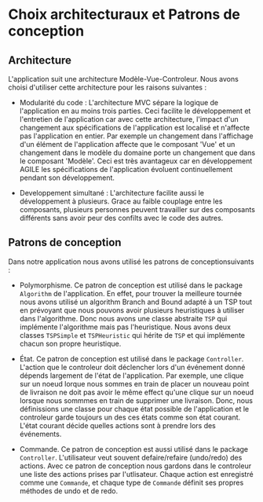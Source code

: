 # Choix architecturaux et Patrons de conception

## Architecture

L'application suit une architecture Modèle-Vue-Controleur. Nous avons choisi d'utiliser cette architecture pour les raisons suivantes :

- Modularité du code : L'architecture MVC sépare la logique de l'application en au moins trois parties. Ceci facilite le développement et l'entretien de l'application car avec cette architecture, l'impact d'un changement aux spécifications de l'application est localisé et n'affecte pas l'application en entier. Par exemple un changement dans l'affichage d'un élément de l'application affecte que le composant 'Vue' et un changement dans le modèle du domaine porte un changement que dans le composant 'Modèle'. Ceci est très avantageux car en développement AGILE les spécifications de l'application évoluent continuellement pendant son développement.

- Developpement simultané : L'architecture facilite aussi le développement à plusieurs. Grace au faible couplage entre les composants, plusieurs personnes peuvent travailler sur des composants différents sans avoir peur des confilts avec le code des autres.

## Patrons de conception

Dans notre application nous avons utilisé les patrons de conceptionsuivants :

- Polymorphisme. Ce patron de conception est utilisé dans le package `Algorithm` de l'application. En effet, pour trouver la meilleure tournée nous avons utilisé un algorithm Branch and Bound adapté à un TSP tout en prévoyant que nous pouvons avoir plusieurs heuristiques à utiliser dans l'algorithme. Donc nous avons une classe abstraite `TSP` qui implémente l'algorithme mais pas l'heuristique. Nous avons deux classes `TSPSimple` et `TSPHeuristic` qui hérite de `TSP` et qui implémente chacun son propre heuristique.

- État. Ce patron de conception est utilisé dans le package `Controller`. L'action que le controleur doit déclencher lors d'un événement donné dépends largement de l'état de l'application.
Par exemple, une clique sur un noeud lorque nous sommes en train de placer un nouveau point de livraison ne doit pas avoir le même effect qu'une clique sur un noeud lorsque nous sommmes en train de supprimer une livraison. Donc, nous définissions une classe pour chaque état possible de l'application et le controleur garde toujours un des ces états comme son état courant. L'état courant décide quelles actions sont à prendre lors des événements.

- Commande. Ce patron de conception est aussi utilisé dans le package `Controller`. L'utilisateur veut souvent defaire/refaire (undo/redo) des actions. Avec ce patron de conception nous gardons dans le controleur une liste des actions prises par l'utlisateur. Chaque action est enregistré comme une `Commande`, et chaque type de `Commande` définit ses propres méthodes de undo et de redo.

